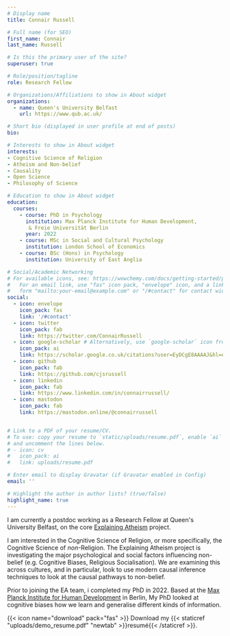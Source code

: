 ```yaml
---
# Display name
title: Connair Russell

# Full name (for SEO)
first_name: Connair
last_name: Russell

# Is this the primary user of the site?
superuser: true

# Role/position/tagline
role: Research Fellow

# Organizations/Affiliations to show in About widget
organizations:
  - name: Queen's University Belfast
    url: https://www.qub.ac.uk/

# Short bio (displayed in user profile at end of posts)
bio:

# Interests to show in About widget
interests:
- Cognitive Science of Religion
- Atheism and Non-belief
- Causality
- Open Science
- Philosophy of Science

# Education to show in About widget
education:
  courses:
    - course: PhD in Psychology
      institution: Max Planck Institute for Human Development,                   
       & Freie Universität Berlin
      year: 2022
    - course: MSc in Social and Cultural Psychology
      institution: London School of Economics
    - course: BSc (Hons) in Psychology
      institution: University of East Anglia

# Social/Academic Networking
# For available icons, see: https://wowchemy.com/docs/getting-started/page-builder/#icons
#   For an email link, use "fas" icon pack, "envelope" icon, and a link in the
#   form "mailto:your-email@example.com" or "/#contact" for contact widget.
social:
  - icon: envelope
    icon_pack: fas
    link: '/#contact'
  - icon: twitter
    icon_pack: fab
    link: https://twitter.com/ConnairRussell
  - icon: google-scholar # Alternatively, use `google-scholar` icon from `ai` icon pack
    icon_pack: ai
    link: https://scholar.google.co.uk/citations?user=EyDCgE8AAAAJ&hl=en
  - icon: github
    icon_pack: fab
    link: https://github.com/cjsrussell
  - icon: linkedin
    icon_pack: fab
    link: https://www.linkedin.com/in/connairrussell/
  - icon: mastodon
    icon_pack: fab
    link: https://mastodon.online/@connairrussell


# Link to a PDF of your resume/CV.
# To use: copy your resume to `static/uploads/resume.pdf`, enable `ai` icons in `params.toml`,
# and uncomment the lines below.
# - icon: cv
#   icon_pack: ai
#   link: uploads/resume.pdf

# Enter email to display Gravatar (if Gravatar enabled in Config)
email: ''

# Highlight the author in author lists? (true/false)
highlight_name: true
---
```


I am currently a postdoc working as a Research Fellow at Queen's University Belfast, on the core [Explaining Atheism](https://www.explainingatheism.org/) project.

I am interested in the Cognitive Science of Religion, or more specifically, the Cognitive Science of *non*-Religion. The Explaining Atheism project is investigating the major psychological and social factors influencing non-belief (e.g. Cognitive Biases, Religious Socialisation). We are examining this across cultures, and in particular, look to use modern causal inference techniques to look at the causal pathways to non-belief.

Prior to joining the EA team, i completed my PhD in 2022. Based at the [Max Planck Institute for Human Development](https://www.mpib-berlin.mpg.de/en) in Berlin, My PhD looked at cognitive biases how we learn and generalise different kinds of information.

{{< icon name="download" pack="fas" >}} Download my {{< staticref "uploads/demo_resume.pdf" "newtab" >}}resumé{{< /staticref >}}.
